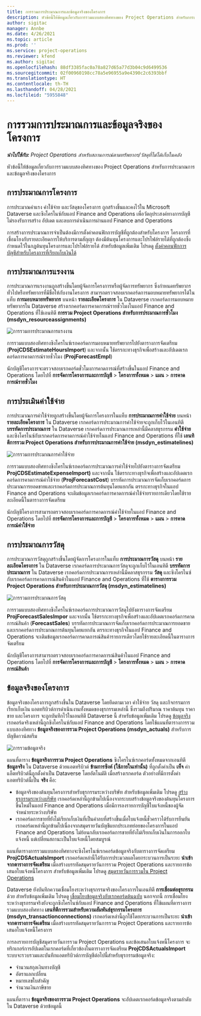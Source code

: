 ```yaml
---
title: การรวมการประมาณการและข้อมูลจริงของโครงการ
description: หัวข้อนี้ให้ข้อมูลเกี่ยวกับการรวมแบบสองทิศทางของ Project Operations สำหรับการประมาณการและข้อมูลจริงของโครงการ
author: sigitac
manager: Annbe
ms.date: 4/26/2021
ms.topic: article
ms.prod: ''
ms.service: project-operations
ms.reviewer: kfend
ms.author: sigitac
ms.openlocfilehash: 88df3385fac0a78a827d65a77d3b04c9d6499536
ms.sourcegitcommit: 02f00960198cc78a5e96955a9e4390c2c6393bbf
ms.translationtype: HT
ms.contentlocale: th-TH
ms.lasthandoff: 04/28/2021
ms.locfileid: "5955848"
---
```

# <a name="project-estimates-and-actuals-integration"></a>การรวมการประมาณการและข้อมูลจริงของโครงการ

_**นำไปใช้กับ:** Project Operations สำหรับสถานการณ์ตามทรัพยากร/วัสดุที่ไม่ได้เก็บในคลัง_

หัวข้อนี้ให้ข้อมูลเกี่ยวกับการรวมแบบสองทิศทางของ Project Operations สำหรับการประมาณการและข้อมูลจริงของโครงการ

## <a name="project-estimates"></a>การประมาณการโครงการ

การประมาณค่าแรง ค่าใช้จ่าย และวัสดุของโครงการ ถูกสร้างขึ้นและคงไว้ใน Microsoft Dataverse และซิงโครไนซ์กับแอป Finance and Operations เพื่อวัตถุประสงค์ทางการบัญชี ไม่รองรับการสร้าง อัปเดต และลบการดำเนินการผ่านแอป Finance and Operations

การสร้างการประมาณการจำเป็นต้องมีการตั้งค่าคอนฟิกการบัญชีที่ถูกต้องสำหรับโครงการ โครงการที่เชื่อมโยงกับรายละเอียดการให้บริการตามสัญญา ต้องมีต้นทุนโครงการและโปรไฟล์รายได้ที่ถูกต้องซึ่งกำหนดไว้ในกฎต้นทุนโครงการและโปรไฟล์รายได้ สำหรับข้อมูลเพิ่มเติม โปรดดู [ตั้งค่าคอนฟิกการบัญชีสำหรับโครงการที่เรียกเก็บเงินได้](../project-accounting/configure-accounting-billable-projects.md#configure-project-cost-and-revenue-profile-rules)

## <a name="labor-estimates"></a>การประมาณการแรงงาน

การประมาณการแรงงานถูกสร้างขึ้นโดยผู้จัดการโครงการหรือผู้จัดการทรัพยากร ซึ่งกำหนดทรัพยากรทั่วไปหรือทรัพยากรที่มีชื่อให้กับงานโครงการ สามารถตรวจสอบเรกคอร์ดการมอบหมายทรัพยากรได้ในแท็บ **การมอบหมายทรัพยากร** บนหน้า **รายละเอียดโครงการ** ใน Dataverse เรกคอร์ดการมอบหมายทรัพยากรใน Dataverse สร้างเรกคอร์ดการคาดการณ์รายชั่วโมงในแอป Finance and Operations ที่ใช้เอนทิตี **การรวม Project Operations สำหรับการประมาณการชั่วโมง (msdyn\_resourceassignments)**

   ![การรวมการประมาณการแรงงาน](./Media/DW4LaborEstimates.png)

การรวมแบบสองทิศทางซิงโครไนซ์เรกคอร์ดการมอบหมายทรัพยากรไปยังตารางการจัดเตรียม (**ProjCDSEstimateHoursImport**) และจากนั้น ใช้ตรรกะทางธุรกิจเพื่อสร้างและอัปเดตเรกคอร์ดการคาดการณ์รายชั่วโมง (**ProjForecastEmpl**)

นักบัญชีโครงการจะตรวจสอบเรกคอร์ดชั่วโมงการคาดการณ์ที่สร้างขึ้นในแอป Finance and Operations โดยไปที่ **การจัดการโครงการและการบัญชี** > **โครงการทั้งหมด** > **แผน** > **การคาดการณ์รายชั่วโมง**

## <a name="expense-estimates"></a>การประเมินค่าใช้จ่าย

การประมาณการค่าใช้จ่ายถูกสร้างขึ้นโดยผู้จัดการโครงการในแท็บ **การประมาณการค่าใช้จ่าย** บนหน้า **รายละเอียดโครงการ** ใน Dataverse เรกคอร์ดการประมาณการค่าใช้จ่ายจะถูกเก็บไว้ในเอนทิตี **บรรทัดการประมาณการ** ใน Dataverse เรกคอร์ดการประมาณการเหล่านี้มีคลาสธุรกรรม **ค่าใช้จ่าย** และซิงโครไนซ์กับเรกคอร์ดการคาดการณ์ค่าใช้จ่ายในแอป Finance and Operations ที่ใช้ **เอนทิตีการรวม Project Operations สำหรับการประมาณการค่าใช้จ่าย (msdyn\_estimatelines)**

   ![การรวมการประมาณการค่าใช้จ่าย](./Media/DW4ExpenseEstimates.png)

การรวมแบบสองทิศทางซิงโครไนซ์เรกคอร์ดการประมาณการค่าใช้จ่ายไปยังตารางการจัดเตรียม **ProjCDSEstimateExpenseImport)** และจากนั้น ใช้ตรรกะทางธุรกิจเพื่อสร้างและอัปเดตเรกคอร์ดการคาดการณ์ค่าใช้จ่าย (**ProjForecastCost**) บรรทัดการประมาณการจัดเก็บเรกคอร์ดการประมาณการยอดขายและเรกคอร์ดการประมาณการต้นทุนโดยแยกกัน ตรรกะทางธุรกิจในแอป Finance and Operations จะเติมข้อมูลเรกคอร์ดการคาดการณ์ค่าใช้จ่ายรายการเดียวโดยใช้รายละเอียดนี้ในตารางการจัดเตรียม

นักบัญชีโครงการสามารถตรวจสอบเรกคอร์ดการคาดการณ์ค่าใช้จ่ายในแอป Finance and Operations โดยไปที่ **การจัดการโครงการและการบัญชี** > **โครงการทั้งหมด** > **แผน** > **การคาดการณ์ค่าใช้จ่าย**

## <a name="material-estimates"></a>การประมาณการวัสดุ

การประมาณการวัสดุถูกสร้างขึ้นโดยผู้จัดการโครงการในแท็บ **การประมาณการวัสดุ** บนหน้า **รายละเอียดโครงการ** ใน Dataverse เรกคอร์ดการประมาณการวัสดุจะถูกเก็บไว้ในเอนทิตี **บรรทัดการประมาณการ** ใน Dataverse เรกคอร์ดการประมาณการเหล่านี้มีคลาสธุรกรรม **วัสดุ** และซิงโครไนซ์กับเรกคอร์ดการคาดการณ์สินค้าในแอป Finance and Operations ที่ใช้ **ตารางการรวม Project Operations สำหรับการประมาณการวัสดุ (msdyn\_estimatelines)**

   ![การรวมการประมาณการวัสดุ](./Media/DW4MaterialEstimates.png)

การรวมแบบสองทิศทางซิงโครไนซ์เรกคอร์ดการประมาณการวัสดุไปยังตารางการจัดเตรียม **ProjForecastSalesImpor** และจากนั้น ใช้ตรรกะทางธุรกิจเพื่อสร้างและอัปเดตเรกคอร์ดการคาดการณ์สินค้า (**ForecastSales**) บรรทัดการประมาณการจัดเก็บเรกคอร์ดการประมาณการยอดขายและเรกคอร์ดการประมาณการต้นทุนโดยแยกกัน ตรรกะทางธุรกิจในแอป Finance and Operations จะเติมข้อมูลเรกคอร์ดการคาดการณ์สินค้ารายการเดียวโดยใช้รายละเอียดนี้ในตารางการจัดเตรียม

นักบัญชีโครงการสามารถตรวจสอบเรกคอร์ดการคาดการณ์สินค้าในแอป Finance and Operations โดยไปที่ **การจัดการโครงการและการบัญชี** > **โครงการทั้งหมด** > **แผน** > **การคาดการณ์สินค้า**

## <a name="project-actuals"></a>ข้อมูลจริงของโครงการ

ข้อมูลจริงของโครงการถูกสร้างขึ้นใน Dataverse โดยยึดตามเวลา ค่าใช้จ่าย วัสดุ และกิจกรรมการเรียกเก็บเงิน แอตทริบิวต์การดำเนินงานทั้งหมดของธุรกรรมเหล่านี้ ซึ่งรวมถึงปริมาณ ราคาต้นทุน ราคาขาย และโครงการ จะถูกบันทึกไว้ในเอนทิตี Dataverse นี้ สำหรับข้อมูลเพิ่มเติม โปรดดู [ข้อมูลจริง](../actuals/actuals-overview.md) เรกคอร์ดจริงเหล่านี้ถูกซิงโครไนซ์กับแอป Finance and Operations โดยใช้แผนที่ตารางการรวมแบบสองทิศทาง **ข้อมูลจริงของการรวม Project Operations (msdyn\_actuals)** สำหรับการบัญชีดาวน์สตรีม

   ![การรวมข้อมูลจริง](./Media/DW4Actuals.png)

แผนที่ตาราง **ข้อมูลจริงการรวม Project Operations** ซิงโครไนซ์เรกคอร์ดทั้งหมดจากเอนทิตี **ข้อมูลจริง** ใน Dataverse ด้วยแอตทริบิวต์ **ข้ามการซิงค์ (ใช้ภายในเท่านั้น)** ที่ถูกตั้งค่าเป็น **เท็จ** ค่าแอ็ตทริบิวต์นี้ถูกตั้งค่าเป็น Dataverse โดยอัตโนมัติ เมื่อสร้างเรกคอร์ด ตัวอย่างที่มีการตั้งค่าแอตทริบิวต์นี้เป็น **จริง** คือ:

  - ข้อมูลจริงของต้นทุนโครงการสำหรับธุรกรรมระหว่างบริษัท สำหรับข้อมูลเพิ่มเติม โปรดดู [สร้างธุรกรรมระหว่างบริษัท](../project-accounting/create-intercompany-transactions.md) เรกคอร์ดเหล่านี้ถูกข้ามไปเนื่องจากระบบสร้างข้อมูลจริงของต้นทุนโครงการขึ้นใหม่ในแอป Finance and Operations เมื่อมีการลงรายการบัญชีใบแจ้งหนี้ของผู้จัดจำหน่ายระหว่างบริษัท
  - เรกคอร์ดการขายที่ยังไม่เรียกเก็บเงินที่เป็นค่าลบที่สร้างขึ้นเมื่อใบแจ้งหนี้ชั่วคราวได้รับการยืนยัน เรกคอร์ดเหล่านี้ถูกข้ามไปเนื่องจากสมุดรายวันบัญชีแยกประเภทย่อยของโครงการในแอป Finance and Operations ไม่ย้อนกลับเรกคอร์ดการขายที่ยังไม่เรียกเก็บเงินในการออกใบแจ้งหนี้ แต่เปลี่ยนสถานะเป็นใบแจ้งหนี้โดยสมบูรณ์

แผนที่ตารางการรวมแบบสองทิศทางจะซิงโครไนซ์เรกคอร์ดข้อมูลจริงกับตารางการจัดเตรียม **ProjCDSActualsImport** เรกคอร์ดเหล่านี้ได้รับการประมวลผลโดยกระบวนการเป็นระยะ **นำเข้าจากตารางการจัดเตรียม** เมื่อสร้างบรรทัดสมุดรายวันการรวม Project Operations และรายการข้อเสนอใบแจ้งหนี้โครงการ สำหรับข้อมูลเพิ่มเติม โปรดดู [สมุดรายวันการรวมใน Project Operations](../project-accounting/project-operations-integration-journal.md)

Dataverse ยังบันทึกความเชื่อมโยงระหว่างธุรกรรมจริงของโครงการในเอนทิตี **การเชื่อมต่อธุรกรรม** ด้วย สำหรับข้อมูลเพิ่มเติม โปรดดู [เชื่อมโยงข้อมูลจริงกับเรกคอร์ดต้นฉบับ](../actuals/linkingactuals.md) นอกจากนี้ การเชื่อมโยงระหว่างธุรกรรมจริงยังจะถูกซิงโครไนซ์กับแอป Finance and Operations ที่ใช้แผนที่ตารางการรวมแบบสองทิศทาง **เอนทิตีการรวมสำหรับความสัมพันธ์ธุรกรรมโครงการ (msdyn\_transactionconnections)** เรกคอร์ดเหล่านี้ถูกใช้โดยกระบวนการเป็นระยะ **นำเข้าจากตารางการจัดเตรียม** เมื่อสร้างบรรทัดสมุดรายวันการรวม Project Operations และรายการข้อเสนอใบแจ้งหนี้โครงการ

การลงรายการบัญชีสมุดรายวันการรวม Project Operations และข้อเสนอใบแจ้งหนี้โครงการ จะทริกเกอร์การอัปเดตในเรกคอร์ดที่เกี่ยวข้องในตารางการจัดเตรียม **ProjCDSActualsImport** ระบบจะรวบรวมและบันทึกแอตทริบิวต์การบัญชีต่อไปนี้สำหรับธุรกรรมข้อมูลจริง:

- จำนวนสกุลเงินทางบัญชี
- อัตราแลกเปลี่ยน
- หมายเลขใบสำคัญ
- จำนวนเงินภาษีขาย

แผนที่ตาราง **ข้อมูลจริงของการรวม Project Operations** จะอัปเดตเรกคอร์ดข้อมูลจริงตามลำดับใน Dataverse ด้วยข้อมูลนี้
